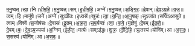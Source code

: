 

  
म॒नु॒ष्वत्।त्वा॒।नि।धी॒म॒हि॒।म॒नु॒ष्वत्।सम्।इ॒धी॒म॒हि॒।अग्ने॑।म॒नु॒ष्वत्।अ॒ङ्गि॒रः॒।दे॒वान्।दे॒व॒ऽय॒ते।य॒ज॒॥  
त्वम्।हि।मानु॑षे।जने॑।अग्ने॑।सुऽप्री॑तः।इ॒ध्यसे॑।स्रुचः॑।त्वा॒।य॒न्ति॒।आ॒नु॒षक्।सुऽजा॑त।सर्पिः॑ऽआसुते॥  
त्वाम्।विश्वे॑।स॒जोष॑सः।दे॒वासः॑।दू॒तम्।अ॒क्र॒त॒।स॒प॒र्यन्तः॑।त्वा॒।क॒वे॒।य॒ज्ञेषु॑।दे॒वम्।ई॒ळ॒ते॒॥  
दे॒वम्।वः॒।दे॒व॒ऽय॒ज्यया॑।अ॒ग्निम्।ई॒ळी॒त॒।मर्त्यः॑।सम्ऽइ॑द्धः।शु॒क्र॒।दी॒दि॒हि॒।ऋ॒तस्य॑।योनि॑म्।आ।अ॒स॒दः॒।स॒सस्य॑।योनि॑म्।आ।अ॒स॒दः॒॥  
